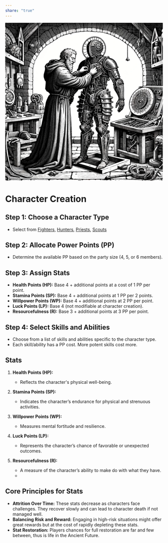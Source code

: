 ```yaml
---  
share: "true"  
---  
```

  
![Pasted image 20240126175628](./Pasted%20image%2020240126175628.png)  
  
# Character Creation  
  
## Step 1: Choose a Character Type  
  
- Select from [Fighters](./Fighters.md), [Hunters](./Hunters.md), [Priests](./Priests.md), [Scouts](./Scouts.md)  
  
## Step 2: Allocate Power Points (PP)  
  
- Determine the available PP based on the party size (4, 5, or 6 members).  
  
## Step 3: Assign Stats  
  
- **Health Points (HP):** Base 4 + additional points at a cost of 1 PP per point.  
- **Stamina Points (SP):** Base 4 + additional points at 1 PP per 2 points.  
- **Willpower Points (WP):** Base 4 + additional points at 2 PP per point.  
- **Luck Points (LP):** Base 4 (not modifiable at character creation).  
- **Resourcefulness (R):** Base 3 + additional points at 3 PP per point.  
  
## Step 4: Select Skills and Abilities  
  
- Choose from a list of skills and abilities specific to the character type.  
- Each skill/ability has a PP cost. More potent skills cost more.  
  
## Stats  
  
1. **Health Points (HP):**  
   - Reflects the character's physical well-being.  
  
2. **Stamina Points (SP):**  
   - Indicates the character’s endurance for physical and strenuous activities.  
  
3. **Willpower Points (WP):**  
   - Measures mental fortitude and resilience.  
  
4. **Luck Points (LP):**  
   - Represents the character’s chance of favorable or unexpected outcomes.  
  
5. **Resourcefulness (R):**  
   - A measure of the character’s ability to make do with what they have.  
   -   
## Core Principles for Stats  
  
- **Attrition Over Time:** These stats decrease as characters face challenges. They recover slowly and can lead to character death if not managed well.  
- **Balancing Risk and Reward:** Engaging in high-risk situations might offer great rewards but at the cost of rapidly depleting these stats.  
- **Stat Restoration:** Players chances for full restoration are far and few between, thus is life in the Ancient Future.